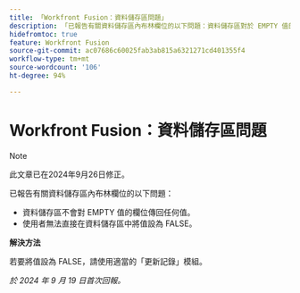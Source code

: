 ```yaml
---
title: 「Workfront Fusion：資料儲存區問題」
description: 「已報告有關資料儲存區內布林欄位的以下問題：資料儲存區對於 EMPTY 值的欄位不傳回任何值，且使用者無法直接在資料儲存區中將值設為 FALSE。」
hidefromtoc: true
feature: Workfront Fusion
source-git-commit: ac07686c60025fab3ab815a6321271cd401355f4
workflow-type: tm+mt
source-wordcount: '106'
ht-degree: 94%

---
```



# Workfront Fusion：資料儲存區問題

>[!NOTE]
>
>此文章已在2024年9月26日修正。

已報告有關資料儲存區內布林欄位的以下問題：

* 資料儲存區不會對 EMPTY 值的欄位傳回任何值。
* 使用者無法直接在資料儲存區中將值設為 FALSE。

**解決方法**

若要將值設為 FALSE，請使用適當的「更新記錄」模組。

_於 2024 年 9 月 19 日首次回報。_
